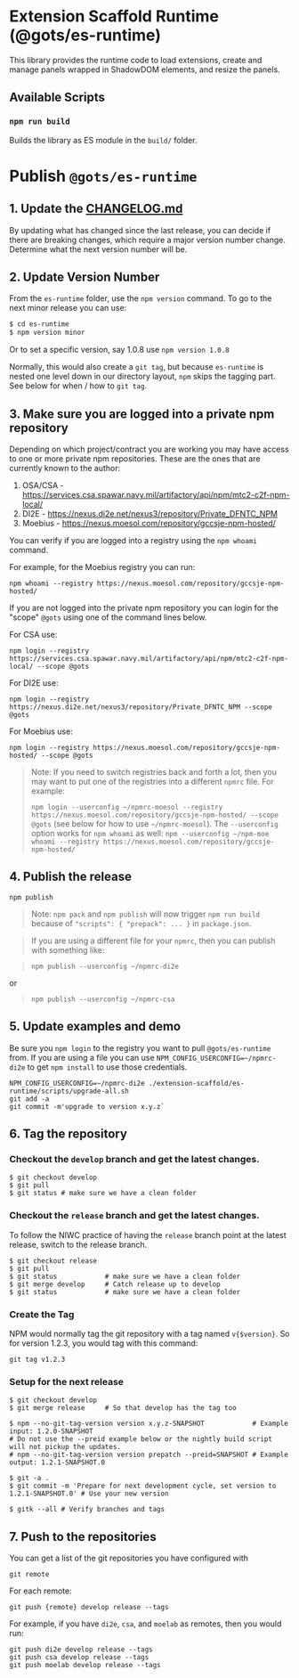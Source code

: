 # Extension Scaffold Runtime (@gots/es-runtime)

This library provides the runtime code
to load extensions, create and manage panels wrapped
in ShadowDOM elements, and resize the panels.

## Available Scripts

### `npm run build`

Builds the library as ES module in the `build/` folder.

# Publish `@gots/es-runtime`

## 1. Update the [CHANGELOG.md](../CHANGELOG.md)

By updating what has changed since the last release, you can decide if there are breaking changes,
which require a major version number change.
Determine what the next version number will be.

## 2. Update Version Number

From the `es-runtime` folder, use the `npm version` command. 
To go to the next minor release you can use:

```bash
$ cd es-runtime
$ npm version minor
```

Or to set a specific version, say 1.0.8 use `npm version 1.0.8`

Normally, this would also create a `git tag`, but because `es-runtime` is nested
one level down in our directory layout, `npm` skips the tagging part.
See below for when / how to `git tag`.

## 3. Make sure you are logged into a private npm repository

Depending on which project/contract you are working you may
have access to one or more private npm repositories.
These are the ones that are currently known to the author:

1. OSA/CSA - https://services.csa.spawar.navy.mil/artifactory/api/npm/mtc2-c2f-npm-local/
2. DI2E - https://nexus.di2e.net/nexus3/repository/Private_DFNTC_NPM
3. Moebius - https://nexus.moesol.com/repository/gccsje-npm-hosted/

You can verify if you are logged into a registry using the `npm whoami` command.

For example, for the Moebius registry you can run:

```
npm whoami --registry https://nexus.moesol.com/repository/gccsje-npm-hosted/
```

If you are not logged into the private npm repository you can
login for the "scope" `@gots` using one of the command lines below.

For CSA use:

```
npm login --registry https://services.csa.spawar.navy.mil/artifactory/api/npm/mtc2-c2f-npm-local/ --scope @gots
```

For DI2E use:

```
npm login --registry https://nexus.di2e.net/nexus3/repository/Private_DFNTC_NPM --scope @gots
```

For Moebius use:

```
npm login --registry https://nexus.moesol.com/repository/gccsje-npm-hosted/ --scope @gots
```

  > Note: If you need to switch registries back and forth a lot,
  > then you may want to put one of the registries into a different `npmrc` file.
  > For example: 
  >
  > `npm login --userconfig ~/npmrc-moesol --registry https://nexus.moesol.com/repository/gccsje-npm-hosted/ --scope @gots`
  > (see below for how to use `~/npmrc-moesol`).
  > The `--userconfig` option works for `npm whoami` as well: 
  > `npm --userconfig ~/npm-moe whoami --registry https://nexus.moesol.com/repository/gccsje-npm-hosted/`

## 4. Publish the release

```
npm publish
```

  > Note: `npm pack` and `npm publish` will now trigger `npm run build` because of `"scripts": { "prepack": ... }` in `package.json`.

  > If you are using a different file for your `npmrc`, then you can publish with something like:
  
  > `npm publish --userconfig ~/npmrc-di2e`

  or

  > `npm publish --userconfig ~/npmrc-csa`

## 5. Update examples and demo

Be sure you `npm login` to the registry you want to pull `@gots/es-runtime` from.
If you are using a file you can use `NPM_CONFIG_USERCONFIG=~/npmrc-di2e` to get `npm install`
to use those credentials.

```
NPM_CONFIG_USERCONFIG=~/npmrc-di2e ./extension-scaffold/es-runtime/scripts/upgrade-all.sh
git add -a
git commit -m'upgrade to version x.y.z`
```

## 6. Tag the repository

### Checkout the `develop` branch and get the latest changes.

```
$ git checkout develop
$ git pull
$ git status # make sure we have a clean folder
```

### Checkout the `release` branch and get the latest changes.

To follow the NIWC practice of having the `release` branch
point at the latest release, switch to the release branch.

```
$ git checkout release
$ git pull
$ git status            # make sure we have a clean folder
$ git merge develop     # Catch release up to develop
$ git status            # make sure we have a clean folder
```

### Create the Tag

NPM would normally tag the git repository with a tag named `v{$version}`.
So for version 1.2.3, you would tag with this command:

```
git tag v1.2.3
```

### Setup for the next release

```
$ git checkout develop
$ git merge release     # So that develop has the tag too

$ npm --no-git-tag-version version x.y.z-SNAPSHOT            # Example input: 1.2.0-SNAPSHOT
# Do not use the --preid example below or the nightly build script will not pickup the updates.
# npm --no-git-tag-version version prepatch --preid=SNAPSHOT # Example output: 1.2.1-SNAPSHOT.0

$ git -a .
$ git commit -m 'Prepare for next development cycle, set version to 1.2.1-SNAPSHOT.0' # Use your new version

$ gitk --all # Verify branches and tags
```

## 7. Push to the repositories

You can get a list of the git repositories you have configured with

```
git remote
```

For each remote:
```
git push {remote} develop release --tags
```

For example, if you have `di2e`, `csa`, and `moelab` as remotes, then you would run:

```
git push di2e develop release --tags
git push csa develop release --tags
git push moelab develop release --tags
```
